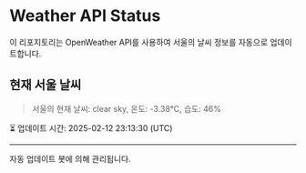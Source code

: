 
# Weather API Status

이 리포지토리는 OpenWeather API를 사용하여 서울의 날씨 정보를 자동으로 업데이트합니다.

## 현재 서울 날씨
> 서울의 현재 날씨: clear sky, 온도: -3.38°C, 습도: 46%

⏳ 업데이트 시간: 2025-02-12 23:13:30 (UTC)

---
자동 업데이트 봇에 의해 관리됩니다.
